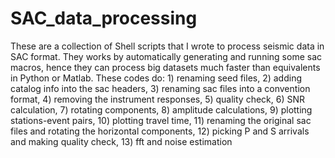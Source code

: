 # SAC_data_processing
These are a collection of Shell scripts that I wrote to process seismic data in SAC format. They works by automatically generating and running some sac macros, hence they can process big datasets much faster than equivalents in Python or Matlab. These codes do: 1) renaming seed files, 2) adding catalog info into the sac headers, 3) renaming sac files into a convention format, 4) removing the instrument responses, 5) quality check, 6) SNR calculation, 7) rotating components, 8) amplitude calculations, 9) plotting stations-event pairs, 10) plotting travel time, 11) renaming the original sac files and rotating the horizontal components, 12) picking P and S arrivals and making quality check, 13) fft and noise estimation
